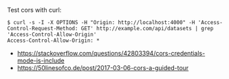 Test cors with curl:

```shell
$ curl -s -I -X OPTIONS -H "Origin: http://localhost:4000" -H 'Access-Control-Request-Method: GET' http://example.com/api/datasets | grep 'Access-Control-Allow-Origin'
Access-Control-Allow-Origin: *
```

- https://stackoverflow.com/questions/42803394/cors-credentials-mode-is-include
- https://50linesofco.de/post/2017-03-06-cors-a-guided-tour

